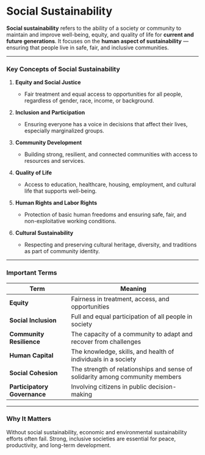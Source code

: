 # Social Sustainability

**Social sustainability** refers to the ability of a society or community to maintain and improve well-being, equity, and quality of life for **current and future generations**. It focuses on the **human aspect of sustainability** — ensuring that people live in safe, fair, and inclusive communities.

---

### **Key Concepts of Social Sustainability**

1. **Equity and Social Justice**

   * Fair treatment and equal access to opportunities for all people, regardless of gender, race, income, or background.

2. **Inclusion and Participation**

   * Ensuring everyone has a voice in decisions that affect their lives, especially marginalized groups.

3. **Community Development**

   * Building strong, resilient, and connected communities with access to resources and services.

4. **Quality of Life**

   * Access to education, healthcare, housing, employment, and cultural life that supports well-being.

5. **Human Rights and Labor Rights**

   * Protection of basic human freedoms and ensuring safe, fair, and non-exploitative working conditions.

6. **Cultural Sustainability**

   * Respecting and preserving cultural heritage, diversity, and traditions as part of community identity.

---

### **Important Terms**

| **Term**                     | **Meaning**                                                                   |
| ---------------------------- | ----------------------------------------------------------------------------- |
| **Equity**                   | Fairness in treatment, access, and opportunities                              |
| **Social Inclusion**         | Full and equal participation of all people in society                         |
| **Community Resilience**     | The capacity of a community to adapt and recover from challenges              |
| **Human Capital**            | The knowledge, skills, and health of individuals in a society                 |
| **Social Cohesion**          | The strength of relationships and sense of solidarity among community members |
| **Participatory Governance** | Involving citizens in public decision-making                                  |

---

### **Why It Matters**

Without social sustainability, economic and environmental sustainability efforts often fail. Strong, inclusive societies are essential for peace, productivity, and long-term development.
